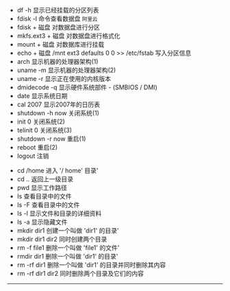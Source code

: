
- df -h 显示已经挂载的分区列表
- fdisk -l 命令查看数据盘 `阿里云`
- fdisk + 磁盘  对数据盘进行分区
- mkfs.ext3 + 磁盘 对数据盘进行格式化
- mount + 磁盘  对数据库进行挂载
- echo + 磁盘 /mnt ext3 defaults 0 0 >> /etc/fstab 写入分区信息
- arch 显示机器的处理器架构(1)
- uname -m 显示机器的处理器架构(2)
- uname -r 显示正在使用的内核版本
- dmidecode -q 显示硬件系统部件 - (SMBIOS / DMI)
- date 显示系统日期
- cal 2007 显示2007年的日历表
- shutdown -h now 关闭系统(1)
- init 0 关闭系统(2)
- telinit 0 关闭系统(3)
- shutdown -r now 重启(1)
- reboot 重启(2)
- logout 注销

<!-- more --> 

- cd /home 进入 '/ home' 目录'
- cd .. 返回上一级目录
- pwd 显示工作路径
- ls 查看目录中的文件
- ls -F 查看目录中的文件
- ls -l 显示文件和目录的详细资料
- ls -a 显示隐藏文件
- mkdir dir1 创建一个叫做 'dir1' 的目录'
- mkdir dir1 dir2 同时创建两个目录
- rm -f file1 删除一个叫做 'file1' 的文件'
- rmdir dir1 删除一个叫做 'dir1' 的目录'
- rm -rf dir1 删除一个叫做 'dir1' 的目录并同时删除其内容
- rm -rf dir1 dir2 同时删除两个目录及它们的内容

---
